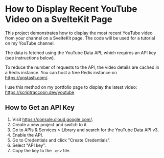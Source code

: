 # How to Display Recent YouTube Video on a SvelteKit Page

This project demonstrates how to display the most recent YouTube video from your channel on a SvelteKit page. The code will be used for a tutorial on my YouTube channel.

The data is fetched using the YouTube Data API, which requires an API key (see instructions below).

To reduce the number of requests to the API, the video details are cached in a Redis instance. You can host a free Redis instance on <https://upstash.com/>.

I use this method on my portfolio page to display the latest video: <https://scriptraccoon.dev/youtube>

## How to Get an API Key

1. Visit <https://console.cloud.google.com/>.
2. Create a new project and switch to it.
3. Go to APIs & Services > Library and search for the YouTube Data API v3.
4. Enable the API.
5. Go to Credentials and click "Create Credentials".
6. Select "API key".
7. Copy the key to the `.env` file.
